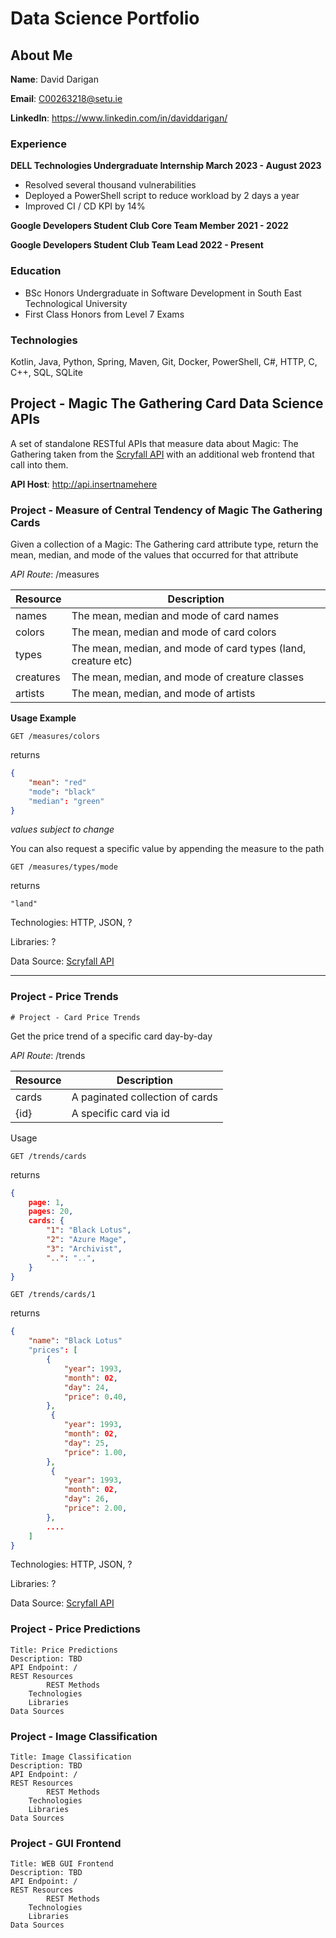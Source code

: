# Data Science Portfolio

## About Me

__Name__: David Darigan

__Email__: C00263218@setu.ie

__LinkedIn__: https://www.linkedin.com/in/daviddarigan/

### Experience

__DELL Technologies Undergraduate Internship March 2023 - August 2023__
- Resolved several thousand vulnerabilities
- Deployed a PowerShell script to reduce workload by 2 days a year
- Improved CI / CD KPI by 14%

__Google Developers Student Club Core Team Member 2021 - 2022__

__Google Developers Student Club Team Lead 2022 - Present__

### Education

* BSc Honors Undergraduate in Software Development in South East Technological University
* First Class Honors from Level 7 Exams

### Technologies

Kotlin, Java, Python, Spring, Maven, Git, Docker, PowerShell, C#, HTTP, C, C++, SQL, SQLite

## Project - Magic The Gathering Card Data Science APIs

A set of standalone RESTful APIs that measure data about Magic: The Gathering taken from the [Scryfall API](https://scryfall.com/docs/api) with an 		additional web frontend that call into them.

__API Host__: http://api.insertnamehere

### Project - Measure of Central Tendency of Magic The Gathering Cards

Given a collection of a Magic: The Gathering card attribute type, return the mean, median, and mode of the values that occurred for that attribute

*API Route*: /measures 

| Resource 	| Description								|
|---------------|-----------------------------------------------------------------------|
| names    	| The mean, median and mode of card names				|
| colors   	| The mean, median and mode of card colors				|
| types    	| The mean, median, and mode of card types (land, creature etc)		|
| creatures	| The mean, median, and mode of creature classes			|
| artists	| The mean, median, and mode of artists					|

__Usage Example__

```http
GET /measures/colors
```

returns

```json
{
    "mean": "red"
    "mode": "black"
    "median": "green"
}
```
_values subject to change_

You can also request a specific value by appending the measure to the path

```http
GET /measures/types/mode
```

returns

```
"land"
```

Technologies: HTTP, JSON, ?

Libraries: ?

Data Source: [Scryfall API](https://api.scryfall.com)

_____________

### Project - Price Trends

	# Project - Card Price Trends

Get the price trend of a specific card day-by-day

*API Route*: /trends

| Resource | Description                     |
|----------|---------------------------------|
| cards    | A paginated collection of cards |
| {id}     | A specific card via id          |

Usage

```http
GET /trends/cards
```

returns

```json
{
    page: 1,
    pages: 20,
    cards: {
        "1": "Black Lotus",
        "2": "Azure Mage",
        "3": "Archivist",
        "..": "..",
    }
}
```

```http
GET /trends/cards/1
```

returns

```json
{
    "name": "Black Lotus"
    "prices": [
        {
            "year": 1993,
            "month": 02,
            "day": 24,
            "price": 0.40,
        },
         {
            "year": 1993,
            "month": 02,
            "day": 25,
            "price": 1.00,
        },
         {
            "year": 1993,
            "month": 02,
            "day": 26,
            "price": 2.00,
        },
        ....
    ]
}
```

Technologies: HTTP, JSON, ?

Libraries: ?

Data Source: [Scryfall API](https://api.scryfall.com)


### Project - Price Predictions

	Title: Price Predictions
 	Description: TBD
  	API Endpoint: /
   	REST Resources
    		REST Methods
      	Technologies
       	Libraries
	Data Sources

### Project - Image Classification

	Title: Image Classification
 	Description: TBD
  	API Endpoint: /
   	REST Resources
    		REST Methods
      	Technologies
       	Libraries
	Data Sources

### Project - GUI Frontend

	Title: WEB GUI Frontend
 	Description: TBD
  	API Endpoint: /
   	REST Resources
    		REST Methods
      	Technologies
       	Libraries
	Data Sources

